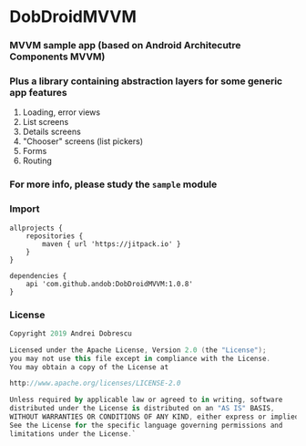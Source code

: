 # DobDroidMVVM

### MVVM sample app (based on Android Architecutre Components MVVM)

### Plus a library containing abstraction layers for some generic app features

1. Loading, error views
2. List screens
3. Details screens
4. "Chooser" screens (list pickers)
5. Forms
6. Routing

### For more info, please study the ``sample`` module

### Import

```
allprojects {
    repositories {
        maven { url 'https://jitpack.io' }
    }
}
```
```
dependencies {
    api 'com.github.andob:DobDroidMVVM:1.0.8'
}
```

### License

```kotlin
Copyright 2019 Andrei Dobrescu

Licensed under the Apache License, Version 2.0 (the "License");
you may not use this file except in compliance with the License.
You may obtain a copy of the License at

http://www.apache.org/licenses/LICENSE-2.0

Unless required by applicable law or agreed to in writing, software
distributed under the License is distributed on an "AS IS" BASIS,
WITHOUT WARRANTIES OR CONDITIONS OF ANY KIND, either express or implied.
See the License for the specific language governing permissions and
limitations under the License.`
```

